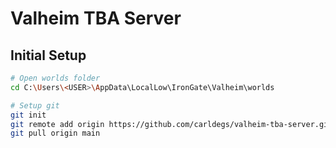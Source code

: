 # Valheim TBA Server

## Initial Setup
```bash
# Open worlds folder
cd C:\Users\<USER>\AppData\LocalLow\IronGate\Valheim\worlds

# Setup git
git init
git remote add origin https://github.com/carldegs/valheim-tba-server.git
git pull origin main
```